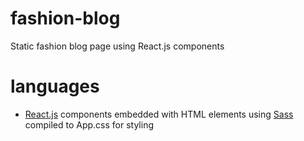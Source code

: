 # fashion-blog
Static fashion blog page using React.js components

# languages
- [React.js](https://react.dev/learn/thinking-in-react) components embedded with HTML elements using [Sass](https://sass-lang.com/) compiled to App.css for styling